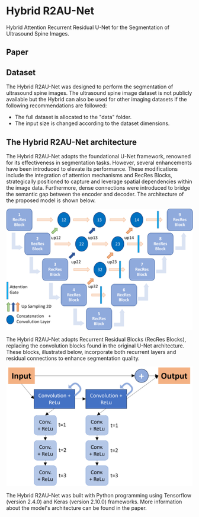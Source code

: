 # Hybrid R2AU-Net
Hybrid Attention Recurrent Residual U-Net for the Segmentation of Ultrasound Spine Images.

## Paper


## Dataset
The Hybrid R2AU-Net was designed to perform the segmentation of ultrasound spine images. The ultrasound spine image dataset is not publicly available but the Hybrid can also be used for other imaging datasets if the following recommendations are followed:
- The full dataset is allocated to the "data"  folder.
- The input size is changed according to the dataset dimensions.

## The Hybrid R2AU-Net architecture
The Hybrid R2AU-Net adopts the foundational U-Net framework, renowned for its effectiveness in segmentation tasks. However, several enhancements have been introduced to elevate its performance. These modifications include the integration of attention mechanisms and RecRes Blocks, strategically positioned to capture and leverage spatial dependencies within the image data. Furthermore, dense connections were introduced to bridge the semantic gap between the encoder and decoder. The architecture of the proposed model is shown below.

![alt text](/images/Hybrid.png)

The Hybrid R2AU-Net adopts Recurrent Residual Blocks (RecRes Blocks), replacing the convolution blocks found in the original U-Net architecture. These blocks, illustrated below, incorporate both recurrent layers and residual connections to enhance segmentation quality.

![alt text](/images/RecResBlock.png)

The Hybrid R2AU-Net was built with Python programming using Tensorflow (version 2.4.0) and Keras (version 2.10.0) frameworks.
More information about the model's architecture can be found in the paper.
